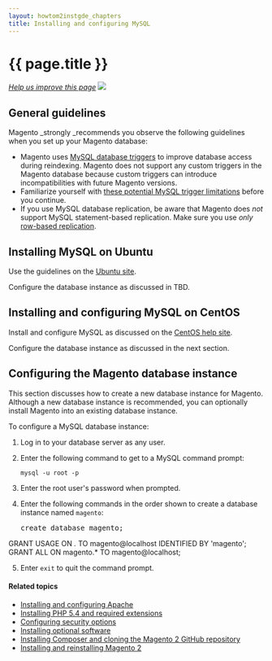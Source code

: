 ```yaml
---
layout: howtom2instgde_chapters
title: Installing and configuring MySQL
---
```


<h1 id="instgde-prereq-mysql">{{ page.title }}</h1>

<p><a href="{{ site.githuburl }}install-gde/prereq/mysql.md" target="_blank"><em>Help us improve this page</em></a>&nbsp;<img src="{{ site.baseurl }}common/images/newWindow.gif"/></p>

<h2 id="instgde-prereq-mysql-intro">General guidelines</h2>

Magento _strongly _recommends you observe the following guidelines when you set up your Magento database:

*	Magento uses <a href="http://dev.mysql.com/doc/refman/5.0/en/triggers.html" target="_blank">MySQL database triggers</a> to improve database access during reindexing. Magento does not support any custom triggers in the Magento database because custom triggers can introduce incompatibilities with future Magento versions.
*	Familiarize yourself with <a href="http://dev.mysql.com/doc/mysql-reslimits-excerpt/5.1/en/stored-program-restrictions.html" target="_blank">these potential MySQL trigger limitations</a> before you continue.
*	If you use MySQL database replication, be aware that Magento does _not_ support MySQL statement-based replication. Make sure you use _only_ <a href="http://dev.mysql.com/doc/refman/5.1/en/replication-formats.html" target="_blank">row-based replication</a>.

<h2 id="instgde-prereq-mysql-ubuntu">Installing MySQL on Ubuntu</h2>

Use the guidelines on the <a href="https://help.ubuntu.com/12.04/serverguide/mysql.html" target="_blank">Ubuntu site</a>. 

Configure the database instance as discussed in TBD.

<h2 id="instgde-prereq-mysql-ubuntu">Installing and configuring MySQL on CentOS</h2>

Install and configure MySQL as discussed on the <a href="http://centoshelp.org/servers/database/installing-configuring-mysql-server/" target="_blank">CentOS help site</a>.

Configure the database instance as discussed in the next section.

<h2 id="instgde-prereq-mysql-instance">Configuring the Magento database instance</h2>

This section discusses how to create a new database instance for Magento. Although a new database instance is recommended, you can optionally install Magento into an existing database instance.

To configure a MySQL database instance:

1.	Log in to your database server as any user.
2.	Enter the following command to get to a MySQL command prompt:
	
	`mysql -u root -p`

3.	Enter the root user's password when prompted.
4.	Enter the following commands in the order shown to create a database instance named `magento`:
	<pre>create database magento;
GRANT USAGE ON *.* TO magento@localhost IDENTIFIED BY 'magento';
GRANT ALL ON magento.* TO magento@localhost;</pre>

5.	Enter `exit` to quit the command prompt.

#### Related topics

*	<a href="{{ site.gdeurl }}install-gde/prereq/apache.html">Installing and configuring Apache</a>
*	<a href="{{ site.gdeurl }}install-gde/prereq/php.html">Installing PHP 5.4 and required extensions</a>
*	<a href="{{ site.gdeurl }}install-gde/prereq/security.html">Configuring security options</a>
*	<a href="{{ site.gdeurl }}install-gde/prereq/optional.html">Installing optional software</a>
*	<a href="{{ site.gdeurl }}install-gde/install/composer-clone.html">Installing Composer and cloning the Magento 2 GitHub repository</a>
*	<a href="{{ site.gdeurl }}install-gde/install/install.html">Installing and reinstalling Magento 2</a>